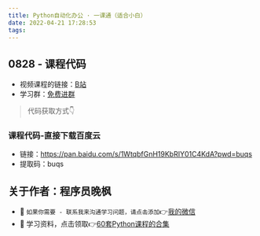 ```yaml
---
title: Python自动化办公 · 一课通（适合小白）
date: 2022-04-21 17:28:53
tags:
---
```



## 0828 - 课程代码
- 视频课程的链接：[B站](https://www.bilibili.com/video/BV12K411N7nx?spm_id_from=333.999.0.0)
- 学习群：[免费进群](http://www.python4office.cn/wechat-group/)
> 代码获取方式👇

### 课程代码-直接下载百度云
- 链接：https://pan.baidu.com/s/1WtqbfGnH19KbRIY01C4KdA?pwd=buqs 
- 提取码：buqs 

## 关于作者：程序员晚枫
- 💬 ``如果你需要 - 联系我来沟通学习问题，请点击添加``👉[我的微信](https://www.python-office.com/assets/img/qr-code.b0c382a8.jpg)
- 🎁 学习资料，点击领取👉[60套Python课程的合集](http://www.python4office.cn/vedio-course/)
